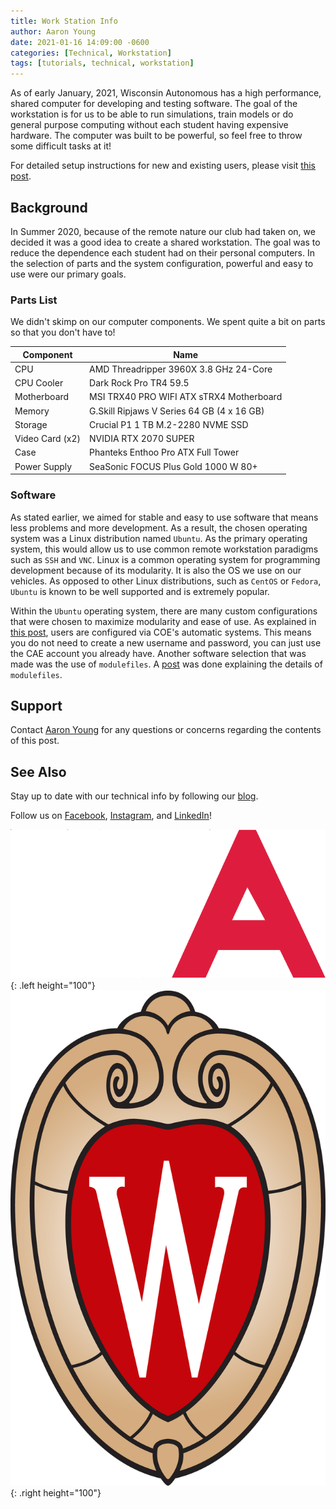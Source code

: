 ```yaml
---
title: Work Station Info
author: Aaron Young
date: 2021-01-16 14:09:00 -0600
categories: [Technical, Workstation]
tags: [tutorials, technical, workstation]
---
```


As of early January, 2021, Wisconsin Autonomous has a high performance, shared computer for developing and testing software. The goal of the workstation is for us to be able to run simulations, train models or do general purpose computing without each student having expensive hardware. The computer was built to be powerful, so feel free to throw some difficult tasks at it!

For detailed setup instructions for new and existing users, please visit [this post](/posts/work-station-setup).

## Background

In Summer 2020, because of the remote nature our club had taken on, we decided it was a good idea to create a shared workstation. The goal was to reduce the dependence each student had on their personal computers. In the selection of parts and the system configuration, powerful and easy to use were our primary goals.

### Parts List

We didn't skimp on our computer components. We spent quite a bit on parts so that you don't have to!

| Component  | Name |
| ------------- | ------------- |
| CPU  | AMD Threadripper 3960X 3.8 GHz 24-Core |
| CPU Cooler  | Dark Rock Pro TR4 59.5 |
| Motherboard  | MSI TRX40 PRO WIFI ATX sTRX4 Motherboard  |
| Memory  | G.Skill Ripjaws V Series 64 GB (4 x 16 GB)  |
| Storage  | 	Crucial P1 1 TB M.2-2280 NVME SSD  |
| Video Card (x2)  | NVIDIA RTX 2070 SUPER  |
| Case  | 	Phanteks Enthoo Pro ATX Full Tower  |
| Power Supply  | 	SeaSonic FOCUS Plus Gold 1000 W 80+  |

### Software

As stated earlier, we aimed for stable and easy to use software that means less problems and more development. As a result, the chosen operating system was a Linux distribution named `Ubuntu`. As the primary operating system, this would allow us to use common remote workstation paradigms such as `SSH` and `VNC`. Linux is a common operating system for programming development because of its modularity. It is also the OS we use on our vehicles. As opposed to other Linux distributions, such as `CentOS` or `Fedora`, `Ubuntu` is known to be well supported and is extremely popular.

Within the `Ubuntu` operating system, there are many custom configurations that were chosen to maximize modularity and ease of use. As explained in [this post](/posts/work-station-setup#cae-account), users are configured via COE's automatic systems. This means you do not need to create a new username and password, you can just use the CAE account you already have. Another software selection that was made was the use of `modulefiles`. A [post](/posts/modules) was done explaining the details of `modulefiles`.

## Support

Contact [Aaron Young](mailto:aryoung5@wisc.edu) for any questions or concerns regarding the contents of this post.

## See Also

Stay up to date with our technical info by following our [blog](https://www.wisconsinautonomous.org/blog).

Follow us on [Facebook](https://www.facebook.com/wisconsinautonomous/), [Instagram](https://www.instagram.com/wisconsinautonomous/), and [LinkedIn](https://www.linkedin.com/company/wisconsin-autonomous/about/)!

![WA Logo](/assets/img/logos/wa-white.png){: .left height="100"}
![Wisconsin Crest](/assets/img/logos/uw-crest.png){: .right height="100"}